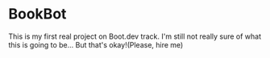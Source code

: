 # BookBot

This is my first real project on Boot.dev track.
I'm still not really sure of what this is going to be... But that's okay!(Please, hire me)
